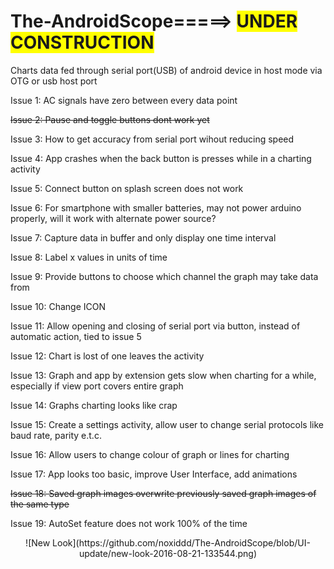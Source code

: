 # The-AndroidScope=====> <span style="background-color: #FFFF00">UNDER CONSTRUCTION</span>
Charts data fed through serial port(USB)  of android device in host mode via OTG or usb host port



<p>Issue 1:  AC signals have zero between every data point</p>
<p><strike>Issue 2:  Pause and toggle buttons dont work yet</strike></p>
<p>Issue 3:  How to get accuracy from serial port wihout reducing speed</p>
<p>Issue 4:  App crashes when the back button is presses while in a charting activity</p>
<p>Issue 5:  Connect button on splash screen does not work</p>
<p>Issue 6:  For smartphone with smaller batteries, may not power arduino properly, will it work with alternate power source?</p>
<p>Issue 7:  Capture data in buffer and only display one time interval</p>
<p>Issue 8:  Label x values in units of time</p>
<p>Issue 9:  Provide buttons to choose which channel the graph may take data from</p>
<p>Issue 10: Change ICON</p>
<p>Issue 11: Allow opening and closing of serial port via button, instead of automatic action, tied to issue 5</p>
<p>Issue 12: Chart is lost of one leaves the activity</p>
<p>Issue 13: Graph and app by extension gets slow when charting for a while, especially if view port covers entire graph</p>
<p>Issue 14: Graphs charting looks like crap</p>
<p>Issue 15: Create a settings activity, allow user to change serial protocols like baud rate, parity e.t.c.</p>
<p>Issue 16: Allow users to change colour of graph or lines for charting</p>
<p>Issue 17: App looks too basic, improve User Interface, add animations</p>
<p><strike>Issue 18: Saved graph images overwrite previously saved graph images of the same type</strike></p>
<p>Issue 19: AutoSet feature does not work 100% of the time</p>
<p><center>![New Look](https://github.com/noxiddd/The-AndroidScope/blob/UI-update/new-look-2016-08-21-133544.png)</center></p>
